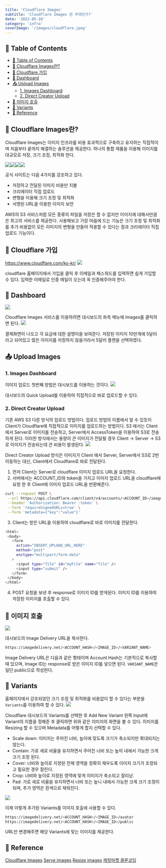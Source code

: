 ```yaml
---
title: 'Cloudflare Images'
subtitle: 'Cloudflare Images 란 무엇인가?'
date: '2022-05-10'
category: 'infra'
coverImage: '/images/cloudflare.jpeg'
---
```


## 📝 Table of Contents

- [📝 Table of Contents](#-table-of-contents)
- [🤔 Cloudflare Images란?](#-cloudflare-images란)
- [🧾 Cloudflare 가입](#-cloudflare-가입)
- [📔 Dashboard](#-dashboard)
- [📤 Upload Images](#-upload-images)
  - [1. Images Dashboard](#1-images-dashboard)
  - [2. Direct Creator Upload](#2-direct-creator-upload)
- [🔔 이미지 호출](#-이미지-호출)
- [🛞 Variants](#-variants)
- [📝 Reference](#-reference)

## <a name="1"></a>🤔 Cloudflare Images란?

Cloudflare Images는 이미지 인프라를 비용 효과적으로 구축하고 유지하는 직접적이며 처음부터 끝까지 해결하는 솔루션을 제공한다. 하나의 통합 제품을 이용해 이미지를 대규모로 저장, 크기 조정, 최적화 한다.

![](https://velog.velcdn.com/images/hojin9622/post/1fc22522-6744-47fe-b04d-5e390da68f5e/image.png)![](https://velog.velcdn.com/images/hojin9622/post/b9982b64-38d8-46b7-9b88-b308d9423061/image.png)![](https://velog.velcdn.com/images/hojin9622/post/06601f39-b091-4e40-a8e3-47dde7bd43e3/image.png)![](https://velog.velcdn.com/images/hojin9622/post/f50d98d3-de05-4741-81c5-6f9fdb065820/image.png)

공식 사이트는 다음 4가지를 강조하고 있다.

- 저장하고 전달된 이미지 비용만 지불
- 크리에이터 직접 업로드
- 변형을 이용해 크기 조정 및 최적화
- 서명된 URL을 이용한 이미지 보안

AWS의 S3 서비스처럼 모든 종류의 파일을 저장은 할 수 없지만 이미지에 대해서만큼은 최고의 서비스를 제공한다.
사용해보고 가장 마음에 드는 기능은 크기 조정 및 최적화를 추가 비용없이 모든 이미지의 변형을 만들어 적용할 수 있다는 점과 크리에이터 직접 업로드 기능이다.

## <a name="2"></a>🧾 Cloudflare 가입

https://www.cloudflare.com/ko-kr/
![](https://velog.velcdn.com/images/hojin9622/post/3d1b2fdb-3498-4892-8e48-db6755f3f239/image.png)

cloudflare 홈페이지에서 가입을 클릭 후 이메일과 패스워드를 입력하면 쉽게 가입할 수 있다.
입력한 이메일로 인증 메일이 오는데 꼭 인증해주어야 한다.

## <a name="3"></a>📔 Dashboard

![](https://velog.velcdn.com/images/hojin9622/post/9c2ac12e-5b2e-4cd9-b45c-7a060b76b938/image.png)

Cloudflare Images 서비스를 이용하려면 대시보드의 좌측 메뉴에 Images를 클릭하면 된다.
![](https://velog.velcdn.com/images/hojin9622/post/6d39e7a0-0137-4514-a200-bc978299c0d5/image.png)

결제화면이 나오고 각 요금에 대한 설명이을 보여준다.
저장된 이미지 10만개에 5달러라고 되어있고 많은 이미지를 저장하지 않을거라서 5달러 플랜을 선택하였다.

## <a name="4"></a>📤 Upload Images

### 1. Images Dashboard

이미지 업로드 첫번째 방법은 대시보드를 이용하는 것이다.
![](https://velog.velcdn.com/images/hojin9622/post/2052a803-e688-40b9-8f09-0b0f19cdd784/image.png)

대시보드의 Quick Upload를 이용하여 직접적으로 바로 업로드할 수 있다.

### 2. Direct Creator Upload

기존 AWS S3 다른 방식의 업로드 방법이다.
업로드 방법의 이름에서 알 수 있듯이 Client가 Cloudflare에 직접적으로 이미지를 업로드하는 방법이다.
S3 에서는 Client에서 Server로 이미지를 전송하고, Server에서 AccessToken을 이용하여 S3로 전송하게 된다.
이러한 방식에서는 용량이 큰 이미지가 전달될 경우 Client &rarr; Server &rarr; S3 로 이미지가 전송되는데 큰 비용이 발생된다.
![](https://velog.velcdn.com/images/hojin9622/post/6f95e62c-c05e-4fd4-bf00-dba1edef7d40/image.png)

Direct Creator Upload 방식은 이미지가 Client 에서 Server, Server에서 S3로 2번 이동하는 대신, Client에서 Cloudflare로 바로 전달된다.

1. 먼저 Client는 Server로 cloudflare 이미지 업로드 URL을 요청한다.
2. 서버에서는 ACCOUNT_ID와 token을 가지고 이미지 업로드 URL을 cloudflare에 요청 한 후 Client에 이미지 업로드 URL을 반환해준다.

```zsh
curl --request POST \
 --url https://api.cloudflare.com/client/v4/accounts/<ACCOUNT_ID>/images/v2/direct_upload \
 --header 'Authorization: Bearer :token' \
 --form 'requireSignedURLs=true' \
 --form 'metadata={"key":"value"}'
```

3. Client는 받은 URL을 이용하여 cloudflare로 바로 이미지를 전달한다.

```zsh
<html>
 <body>
   <form
     action="INSERT_UPLOAD_URL_HERE"
     method="post"
     enctype="multipart/form-data"
   >
     <input type="file" id="myFile" name="file" />
     <input type="submit" />
   </form>
 </body>
</html>
```

4. POST 요청을 보낸 후 response로 이미지 ID를 받게된다. 이미지 ID를 이용하여 저장된 이미지를 호출할 수 있다.

## <a name="5"></a>🔔 이미지 호출

![](https://velog.velcdn.com/images/hojin9622/post/11c09360-9682-4ddd-a376-5ba2c5ef3638/image.png)

대시보드의 Image Delivery URL을 복사한다.

```zsh
https://imagedelivery.net/<ACCOUNT_HASH>/<IMAGE_ID>/<VARIANT_NAME>
```

Image Delivery URL은 다음과 같은 형태이며 Account Hash는 기본적으로 복사할때 있으며, Image ID는 response로 받은 이미지 ID를 넣으면 된다.
`VARIANT_NAME`은 일단 public으로 작성한다.

## <a name="6"></a>🛞 Variants

홈페이지에서 강조되었던 크기 조정 및 최적화를 비용없이 할 수 있다는 부분을 `Variants`를 이용하여 할 수 있다.
![](https://velog.velcdn.com/images/hojin9622/post/70051725-8ca6-40c8-a302-9ddd94cab08a/image.png)

Cloudflare 대시보드의 Variants를 선택한 후 Add New Variant 왼쪽 Input에 Variant의 이름을 정해준 후 클릭하면 위와 같은 이미지의 화면을 볼 수 있다.
이미지를 Resizing 할 수 있으며 Metadata를 어떻게 할지 선택할 수 있다.

- Scale down: 이미지는 주어진 너비, 높이에 맞도록 크기가 축소되지만 확대되지는 않는다.
- Contain: 가로 세로 비율을 유지하면서 주어진 너비 또는 높이 내에서 가능한 크게 크기 조정 된다.
- Cover: 너비와 높이로 지정된 전체 영역을 정확히 채우도록 이미지 크기가 조정되고 필요한 경우 잘린다.
- Crop: 너비와 높이로 지정된 영역에 맞게 이미지가 축소되고 잘리낟.
- Pad: 가로 세로 비율을 유지하면서 너비 또는 높니 내에서 가능한 크게 크기 조정이되며, 추가 영역은 흰색으로 채워진다.

![](https://velog.velcdn.com/images/hojin9622/post/b32282b2-c325-4570-94a8-86052507663a/image.png)

이제 이렇게 추가된 Variants를 이미지 호출에 사용할 수 있다.

```zsh
https://imagedelivery.net/<ACCOUNT_HASH>/<IMAGE_ID>/avatar
https://imagedelivery.net/<ACCOUNT_HASH>/<IMAGE_ID>/public
```

URL만 변경해주면 해당 Variants에 맞는 이미지를 제공한다.

## <a name="7"></a>📝 Reference

[Cloudflare Images](https://www.cloudflare.com/ko-kr/products/cloudflare-images/)
[Serve images](https://developers.cloudflare.com/images/cloudflare-images/serve-images/)
[Resize images](https://developers.cloudflare.com/images/cloudflare-images/resize-images/)
[캐럿마켓 클론코딩](https://nomadcoders.co/carrot-market)
